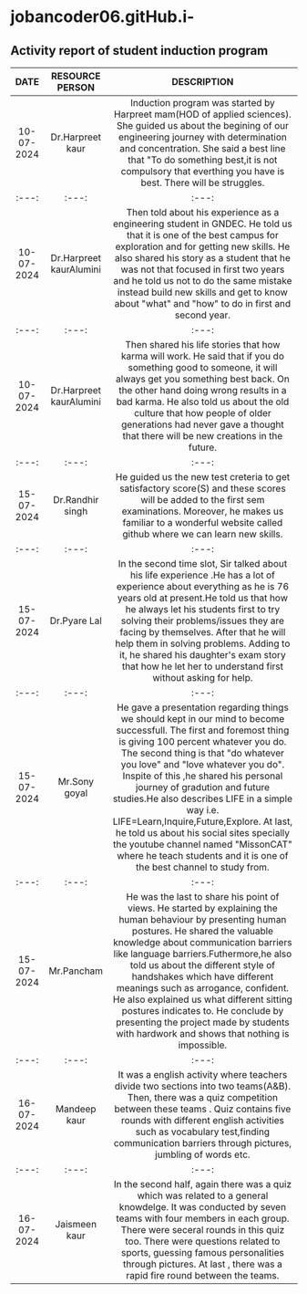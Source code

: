# jobancoder06.gitHub.i-
## Activity report of student induction program

| DATE | RESOURCE PERSON | DESCRIPTION | 
| :---: | :---: | :---: |
| 10-07-2024 | Dr.Harpreet kaur | Induction program was started by Harpreet mam(HOD of applied sciences). She guided us about the begining of our engineering journey with determination and concentration. She said a best line that "To do something best,it is not compulsory that everthing you have is best. There will be struggles. |
| :---: | :---: | :---: |
| 10-07-2024 | Dr.Harpreet kaurAlumini | Then told about his experience as a engineering student in GNDEC. He told us that it is one of the best campus for exploration and for getting new skills. He also shared his story as a student that he was not that focused in first two years and he told us not to do the same mistake instead build new skills and get to know about "what" and "how" to do in first and second year. | 
| :---: | :---: | :---: |
| 10-07-2024 | Dr.Harpreet kaurAlumini | Then shared his life stories that how karma will work. He said that if you do something good to someone, it will always get you something best back. On the other hand doing wrong results in a bad karma. He also told us about the old culture that how people of older generations had never gave a thought that there will be new creations in the future. | 
| :---: | :---: | :---: |
| 15-07-2024 | Dr.Randhir singh | He guided us the new test creteria to get satisfactory score(S) and these scores will be added to the first sem examinations. Moreover, he makes us familiar to a wonderful website called github where we can learn new skills. | 
| :---: | :---: | :---: |
| 15-07-2024 | Dr.Pyare Lal | In the second time slot, Sir talked about his life experience .He has a lot of experience about everything as he is 76 years old at present.He told us that how he always let his students first to try solving their problems/issues they are facing by themselves. After that he will help them in solving problems. Adding to it, he shared his daughter's exam story that how he let her to understand first without asking for help. |
| :---: | :---: | :---: |
| 15-07-2024 | Mr.Sony goyal | He gave a presentation regarding things we should kept in our mind to become successfull. The first and foremost thing is giving 100 percent whatever you do. The second thing is that "do whatever you love" and "love whatever you do". Inspite of this ,he shared his personal journey of gradution and future studies.He also describes LIFE in a simple way i.e. LIFE=Learn,Inquire,Future,Explore. At last, he told us about his social sites specially the youtube channel named "MissonCAT" where he teach students and it is one of the best channel to study from. |
| :---: | :---: | :---: |
| 15-07-2024 | Mr.Pancham | He was the last to share his point of views. He started by explaining the human behaviour by presenting human postures. He shared the valuable knowledge about communication barriers like language barriers.Futhermore,he also told us about the different style of handshakes which have different meanings such as arrogance, confident. He also explained us what different sitting postures indicates to. He conclude by presenting the project made by students with hardwork and shows that nothing is impossible. |
| :---: | :---: | :---: |
| 16-07-2024 | Mandeep kaur  | It was a english activity where teachers divide two sections into two teams(A&B). Then, there was a quiz competition between these teams . Quiz contains five rounds with different english activities such as vocabulary test,finding communication barriers through pictures, jumbling of words etc. |
| :---: | :---: | :---: |
| 16-07-2024 | Jaismeen kaur | In the second half, again there was a quiz which was related to a general knowdelge. It was conducted by seven teams with four members in each group. There were seceral rounds in this quiz too. There were questions related to sports, guessing famous personalities through pictures. At last , there was a rapid fire round between the teams. |

